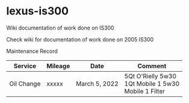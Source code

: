 # lexus-is300
Wiki documentation of work done on IS300


Check wiki for documentation of work done on 2005 IS300


Maintenance Record

Service | Mileage | Date | Comment
--- | --- | --- | ---
Oil Change | xxxxx | March 5, 2022 | 5Qt O'Rielly 5w30 <br> 1Qt Mobile 1 5w30 <br> Mobile 1 Filter <br> 

